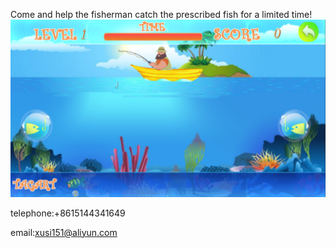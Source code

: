 Come and help the fisherman catch the prescribed fish for a limited time!![](1.PNG)

telephone:+8615144341649

email:xusi151@aliyun.com

